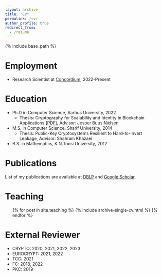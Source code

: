 ```yaml
---
layout: archive
title: "CV"
permalink: /cv/
author_profile: true
redirect_from:
  - /resume
---
```


{% include base_path %}

Employment
======
* Research Scientist at <a href="https://www.concordium.com/">Concordium</a>, 2022-Present

Education
======
* Ph.D in Computer Science, Aarhus University, 2022
	* Thesis: Cryptography for Scalability and Identity in Blockchain Applications <a href="/thesis.pdf">[PDF]</a>, Advisor: Jesper Buus Nielsen
* M.S. in Computer Science, Sharif University, 2014
	* Thesis: Public-Key Cryptosystems Resilient to Hard-to-Invert Leakage, Advisor: Shahram Khazaei
* B.S. in Mathematics, K.N.Toosi University, 2012



Publications
======
List of my publications are available at <a href="https://dblp.org/pid/251/1432.html">DBLP</a> and <a href="https://scholar.google.com/citations?user=5KhiILoAAAAJ&hl=en">Google Scholar</a>.
  
  
Teaching
======
  <ul>{% for post in site.teaching %}
    {% include archive-single-cv.html %}
  {% endfor %}</ul>
 
 
External Reviewer
======
* CRYPTO: 2020, 2021, 2022, 2023
* EUROCRYPT: 2021, 2022
* TCC: 2021
* FC: 2018, 2022
* PKC: 2019
  
